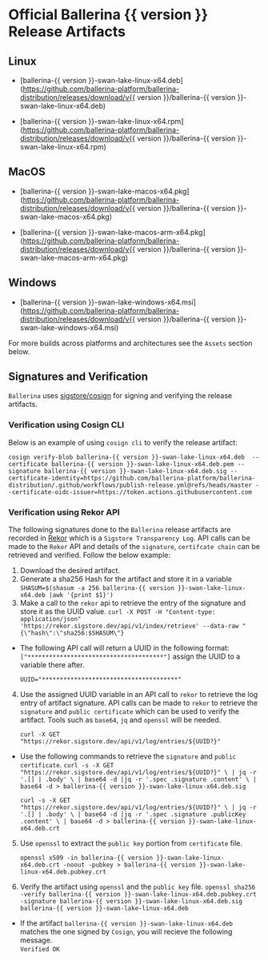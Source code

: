 # Official Ballerina {{ version }} Release Artifacts


## Linux

- [ballerina-{{ version }}-swan-lake-linux-x64.deb](https://github.com/ballerina-platform/ballerina-distribution/releases/download/v{{ version }}/ballerina-{{ version }}-swan-lake-linux-x64.deb)

- [ballerina-{{ version }}-swan-lake-linux-x64.rpm](https://github.com/ballerina-platform/ballerina-distribution/releases/download/v{{ version }}/ballerina-{{ version }}-swan-lake-linux-x64.rpm)


## MacOS

- [ballerina-{{ version }}-swan-lake-macos-x64.pkg](https://github.com/ballerina-platform/ballerina-distribution/releases/download/v{{ version }}/ballerina-{{ version }}-swan-lake-macos-x64.pkg)

- [ballerina-{{ version }}-swan-lake-macos-arm-x64.pkg](https://github.com/ballerina-platform/ballerina-distribution/releases/download/v{{ version }}/ballerina-{{ version }}-swan-lake-macos-arm-x64.pkg)


## Windows

- [ballerina-{{ version }}-swan-lake-windows-x64.msi](https://github.com/ballerina-platform/ballerina-distribution/releases/download/v{{ version }}/ballerina-{{ version }}-swan-lake-windows-x64.msi)


For more builds across platforms and architectures see the `Assets` section below.


## Signatures and Verification

`Ballerina` uses [sigstore/cosign](https://github.com/sigstore/cosign) for signing and verifying the release artifacts.

### Verification using Cosign CLI

Below is an example of using `cosign cli` to verify the release artifact:

```
cosign verify-blob ballerina-{{ version }}-swan-lake-linux-x64.deb  --certificate ballerina-{{ version }}-swan-lake-linux-x64.deb.pem --signature ballerina-{{ version }}-swan-lake-linux-x64.deb.sig --certificate-identity=https://github.com/ballerina-platform/ballerina-distribution/.github/workflows/publish-release.yml@refs/heads/master --certificate-oidc-issuer=https://token.actions.githubusercontent.com
```

### Verification using Rekor API

The following signatures done to the `Ballerina` release artifacts are recorded in [Rekor](https://github.com/sigstore/rekor) which is a `Sigstore Transparency Log`. API calls can be made to the `Rekor` API and details of the `signature`, `certifcate chain` can be retrieved and verified. Follow the below example:

1. Download the desired artifact.
2. Generate a sha256 Hash for the artifact and store it in a variable
`SHASUM=$(shasum -a 256 ballerina-{{ version }}-swan-lake-linux-x64.deb |awk '{print $1}')` 
3. Make a call to the `rekor` api to retrieve the entry of the signature and store it as the UUID value.
 `curl -X POST -H "Content-type: application/json" 'https://rekor.sigstore.dev/api/v1/index/retrieve' --data-raw "{\"hash\":\"sha256:$SHASUM\"}`
    
 - The following API call will return a UUID in the following format: `["**************************************"]` assign the UUID to a variable there after.

    `UUID="**************************************"`
4. Use the assigned UUID variable in an API call to `rekor` to retrieve the log entry of artifact signature. API calls can be made to `rekor` to retrieve the `signature` and `public certificate` which can be used to verify the artifact. Tools such as `base64`, `jq` and `openssl` will be needed.

     `curl -X GET "https://rekor.sigstore.dev/api/v1/log/entries/${UUID?}"`

- Use the following commands to retrieve the `signature` and `public certificate`.
    `curl -s -X GET "https://rekor.sigstore.dev/api/v1/log/entries/${UUID?}" \
  | jq -r '.[] | .body' \
  | base64 -d |jq -r '.spec .signature .content' \
  | base64 -d > ballerina-{{ version }}-swan-lake-linux-x64.deb.sig`

    `curl -s -X GET "https://rekor.sigstore.dev/api/v1/log/entries/${UUID?}" \
  | jq -r '.[] | .body' \
  | base64 -d |jq -r '.spec .signature .publicKey .content' \
  | base64 -d > ballerina-{{ version }}-swan-lake-linux-x64.deb.crt`

5. Use `openssl` to extract the `public key` portion from `certificate` file.

    `openssl x509 -in ballerina-{{ version }}-swan-lake-linux-x64.deb.crt -noout -pubkey > ballerina-{{ version }}-swan-lake-linux-x64.deb.pubkey.crt`

6. Verify the artifact using `openssl` and the `public key` file.
    `openssl sha256 -verify ballerina-{{ version }}-swan-lake-linux-x64.deb.pubkey.crt -signature ballerina-{{ version }}-swan-lake-linux-x64.deb.sig ballerina-{{ version }}-swan-lake-linux-x64.deb`
- If the artifact `ballerina-{{ version }}-swan-lake-linux-x64.deb` matches the one signed by `Cosign`, you will recieve the following message.       
    `Verified OK`